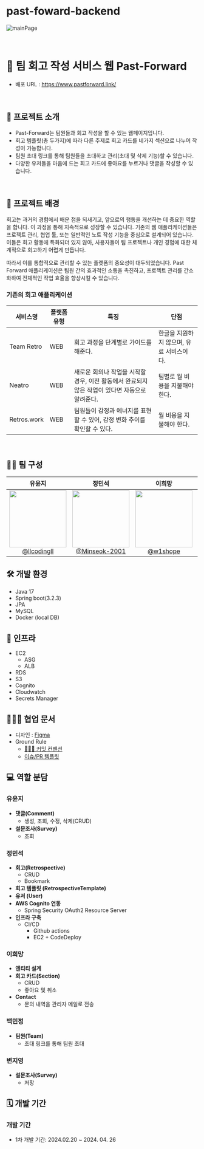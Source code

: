 # past-foward-backend


![mainPage](https://github.com/donga-it-club/past-forward-frontend/assets/138123134/b19cc815-677f-42e8-ab35-f7acfa4bf988)

<br>

# 📖 팀 회고 작성 서비스 웹 Past-Forward

- 배포 URL : https://www.pastforward.link/

<br>

## 📝 프로젝트 소개

- Past-Forward는 팀원들과 회고 작성을 할 수 있는 웹페이지입니다.
- 회고 템플릿(총 두가지)에 따라 다른 주제로 회고 카드를 네가지 섹션으로 나누어 작성이 가능합니다.
- 팀원 초대 링크를 통해 팀원들을 초대하고 관리(초대 및 삭제 기능)할 수 있습니다.
- 다양한 유저들을 마음에 드는 회고 카드에 좋아요를 누르거나 댓글을 작성할 수 있습니다.

<br>

## 🌁 프로젝트 배경
회고는 과거의 경험에서 배운 점을 되새기고, 앞으로의 행동을 개선하는 데 중요한 역할을 합니다. 이 과정을 통해 지속적으로 성장할 수 있습니다.
기존의 웹 애플리케이션들은 프로젝트 관리, 협업 툴, 또는 일반적인 노트 작성 기능을 중심으로 설계되어 있습니다. 이들은 회고 활동에 특화되더 있지 않아, 사용자들이 팀 프로젝트나 개인 경험에 대한 체계적으로 회고하기 어렵게 만듭니다.

따라서 이를 통합적으로 관리할 수 있는 플랫폼의 중요성이 대두되었습니다.
Past Forward 애플리케이션은 팀원 간의 효과적인 소통을 촉진하고, 프로젝트 관리를 간소화하여 전체적인 작업 효율을 향상시킬 수 있습니다.

### 기존의 회고 애플리케이션
|서비스명|플랫폼 유형|특징|단점|
|---|---|---|---|
|Team Retro|WEB|회고 과정을 단계별로 가이드를 해준다.|한글을 지원하지 않으며, 유료 서비스이다.|
|Neatro|WEB|새로운 회의나 작업을 시작할 경우, 이전 활동에서 완료되지 않은 작업이 있다면 자동으로 알려준다.|팀별로 월 비용을 지불해야 한다.|
|Retros.work|WEB|팀원들이 감정과 에너지를 표현할 수 있어, 감정 변화 추이를 확인할 수 있다.|월 비용을 지불해야 한다.|

<br>

## 🙋‍♂️ 팀 구성

<div align="center">

|                                                                **유윤지**                                                                 |                                                                  **정민석**                                                                  |                                                             **이희망**                                                              |                                                              **백민정**                                                               |                                                             **변지영**                                                              |
| :---------------------------------------------------------------------------------------------------------------------------------------: | :------------------------------------------------------------------------------------------------------------------------------------------: | :---------------------------------------------------------------------------------------------------------------------------------: | :-----------------------------------------------------------------------------------------------------------------------------------: | :---------------------------------------------------------------------------------------------------------------------------------: |
| [<img src="https://avatars.githubusercontent.com/u/105447233?v=4" height=150 width=150> <br/> @llcodingll](https://github.com/llcodingll) | [<img src="https://avatars.githubusercontent.com/u/90817465?v=4" height=150 width=150> <br/> @Minseok-2001](https://github.com/Minseok-2001) | [<img src="https://avatars.githubusercontent.com/u/122812652?v=4" height=150 width=150> <br/> @w1shope](https://github.com/w1shope) | [<img src="https://avatars.githubusercontent.com/u/110668121?v=4" height=150 width=150> <br/> @yangheeb](https://github.com/yangheeb) | [<img src="https://avatars.githubusercontent.com/u/156206916?v=4" height=150 width=150> <br/> @zzero-o](https://github.com/zzero-o) |

</div>

## 🛠️ 개발 환경

- Java 17
- Spring boot(3.2.3)
- JPA
- MySQL
- Docker (local DB)

## 🚀 인프라

- EC2
  - ASG
  - ALB
- RDS
- S3
- Cognito
- Cloudwatch
- Secrets Manager

## 🧑🏻‍💻 협업 문서

- 디자인 : [Figma](https://www.figma.com/file/zJaBNvTvLlG0d9h5TILICj/Past-Forward-Web-Site?type=design&node-id=1157%3A6652&mode=design&t=eI1Pvgp8EpiHQgEA-1)
- Ground Rule
  - [👩🏻‍💻 커밋 컨벤션](https://seed-spike-d61.notion.site/350f6f3f1edc4300922cf71f6b626756?pvs=25)
  - [이슈/PR 템플릿](https://www.notion.so/ISSUE-PR-996b39eb2c0244c498886f0946692156?pvs=4)

## 💻 역할 분담

### 유윤지

- **댓글(Comment)**
  - 생성, 조회, 수정, 삭제(CRUD)
- **설문조사(Survey)**
  - 조회

### 정민석

- **회고(Retrospective)**
  - CRUD
  - Bookmark
- **회고 템플릿 (RetrospectiveTemplate)**
- **유저 (User)**
- **AWS Cognito 연동**
  - Spring Security OAuth2 Resource Server
- **인프라 구축**
  - CI/CD
    - Github actions
    - EC2 + CodeDeploy

### 이희망
- **엔티티 설계**
- **회고 카드(Section)**
  - CRUD
  - 좋아요 및 취소
- **Contact**
  - 문의 내역을 관리자 메일로 전송

### 백민정

- **팀원(Team)**
  - 초대 링크를 통해 팀원 초대

### 변지영
- **설문조사(Survey)**
  - 저장

## 🗓️ 개발 기간

### 개발 기간

- 1차 개발 기간: 2024.02.20 ~ 2024. 04. 26

